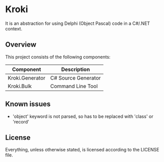 # Kroki
It is an abstraction for using Delphi (Object Pascal) code in a C#/.NET context.

## Overview
This project consists of the following components:

| Component        | Description         |
| ---------------- |---------------------|
| Kroki.Generator  | C# Source Generator |
| Kroki.Bulk       | Command Line Tool   |

## Known issues
 * 'object' keyword is not parsed, so has to be replaced with 'class' or 'record'

## License
Everything, unless otherwise stated, is licensed according to the LICENSE file.
